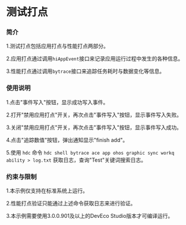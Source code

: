 # 测试打点

### 简介

1.测试打点包括应用打点与性能打点两部分。

2.应用打点通过调用`hiAppEvent`接口来记录应用运行过程中发生的各种信息。

3.性能打点通过调用`bytrace`接口来追踪任务耗时与数据变化等信息。

### 使用说明

1.点击"事件写入"按钮，显示成功写入事件。

2.打开"禁用应用打点"开关，再次点击"事件写入"按钮，显示事件写入失败。

3.关闭"禁用应用打点"开关，再次点击"事件写入"按钮，显示事件写入成功。

4.点击"追踪数值"按钮，弹出通知显示"finish add"。

5.使用 `hdc` 命令 `hdc shell bytrace ace app ohos graphic sync workq ability > log.txt` 获取日志，查询"Test"关键词搜索日志。

### 约束与限制

1.本示例仅支持在标准系统上运行。

2.性能打点验证只能通过上述命令获取日志来进行验证。

3.本示例需要使用3.0.0.901及以上的DevEco Studio版本才可编译运行。